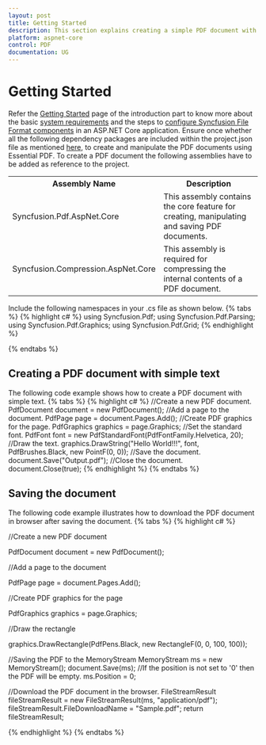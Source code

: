 ```yaml
---
layout: post
title: Getting Started
description: This section explains creating a simple PDF document with basic elements
platform: aspnet-core
control: PDF
documentation: UG
---
```

# Getting Started
Refer the [Getting Started](https://help.syncfusion.com/aspnet-core/gettingstarted/getting-started-1-1-0) page of the introduction part to know more about the basic [system requirements](https://help.syncfusion.com/aspnet-core/gettingstarted/getting-started-1-1-0#system-requirements) and the steps to [configure Syncfusion File Format components](https://help.syncfusion.com/aspnet-core/gettingstarted/getting-started-1-1-0#configure-syncfusion-file-format-components-in-aspnet-core-application) in an ASP.NET Core application. Ensure once whether all the following dependency packages are included within the project.json file as mentioned [here](https://help.syncfusion.com/aspnet-core/gettingstarted/getting-started-1-1-0#configure-syncfusion-file-format-components-in-aspnet-core-application), to create and manipulate the PDF documents using Essential PDF.
To create a PDF document the following assemblies have to be added as reference to the project.

<table>
  <tr>
    <th>Assembly Name</th>
    <th>Description</th>
  </tr>
  <tr>
    <td>Syncfusion.Pdf.AspNet.Core</td>
    <td>This assembly contains the core feature for creating, manipulating and saving PDF documents.</td>
  </tr>
  <tr>
    <td>Syncfusion.Compression.AspNet.Core</td>
    <td>This assembly is required for compressing the internal contents of a PDF document.</td>
  </tr>
</table>

Include the following namespaces in your .cs file as shown below.
{% tabs %}
{% highlight c# %}
using Syncfusion.Pdf;
using Syncfusion.Pdf.Parsing;
using Syncfusion.Pdf.Graphics;
using Syncfusion.Pdf.Grid;
{% endhighlight %}

{% endtabs %}

## Creating a PDF document with simple text

The following code example shows how to create a PDF document with simple text.
{% tabs %}
{% highlight c# %}
//Create a new PDF document.
PdfDocument document = new PdfDocument();
//Add a page to the document.
PdfPage page = document.Pages.Add();
//Create PDF graphics for the page.
PdfGraphics graphics = page.Graphics;
//Set the standard font.
PdfFont font = new PdfStandardFont(PdfFontFamily.Helvetica, 20);
//Draw the text.
graphics.DrawString("Hello World!!!", font, PdfBrushes.Black, new PointF(0, 0));
//Save the document.
document.Save("Output.pdf");
//Close the document.
document.Close(true);
{% endhighlight %}
{% endtabs %}


## Saving the document 

The following code example illustrates how to download the PDF document in browser after saving the document.
{% tabs %}
{% highlight c# %}

//Create a new PDF document

PdfDocument document = new PdfDocument();

//Add a page to the document

PdfPage page = document.Pages.Add();

//Create PDF graphics for the page

PdfGraphics graphics = page.Graphics;

//Draw the rectangle

graphics.DrawRectangle(PdfPens.Black, new RectangleF(0, 0, 100, 100));

//Saving the PDF to the MemoryStream
MemoryStream ms = new MemoryStream();
document.Save(ms);
//If the position is not set to '0' then the PDF will be empty.
ms.Position = 0;

//Download the PDF document in the browser.
FileStreamResult fileStreamResult = new FileStreamResult(ms, "application/pdf");
fileStreamResult.FileDownloadName = "Sample.pdf";
return fileStreamResult;



{% endhighlight %}
{% endtabs %}